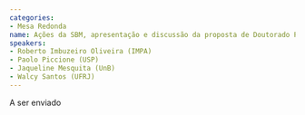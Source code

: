 ```yaml
---
categories:
- Mesa Redonda
name: Ações da SBM, apresentação e discussão da proposta de Doutorado Profmat
speakers:
- Roberto Imbuzeiro Oliveira (IMPA)
- Paolo Piccione (USP)
- Jaqueline Mesquita (UnB)
- Walcy Santos (UFRJ)
---
```


A ser enviado